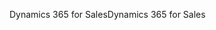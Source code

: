 <span data-ttu-id="dd398-101">Dynamics 365 for Sales</span><span class="sxs-lookup"><span data-stu-id="dd398-101">Dynamics 365 for Sales</span></span>
